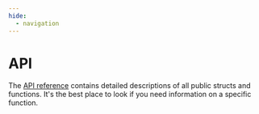 ```yaml
---
hide:
  - navigation
---
```


# API

The [API reference](https://pkg.go.dev/github.com/maypok86/otter) contains detailed descriptions of all public structs and functions.
It's the best place to look if you need information on a specific function.